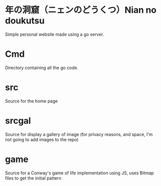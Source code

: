 # 年の洞窟（ニェンのどうくつ）Nian no doukutsu

Simple personal website made using a go server.


# Cmd

Directory containing all the go code.

# src

Source for the home page

# srcgal

Source for display a gallery of image (for privacy reasons, and space, I'm not going to add images to the repo)

# game

Source for a Conway's game of life implementation using JS, uses Bitmap files to get the initial pattern
